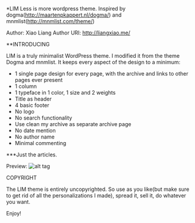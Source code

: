 *LIM
Less is more wordpress theme. Inspired by dogma(http://maartenpkappert.nl/dogma/) and mnmlist(http://mnmlist.com/theme/)

Author: Xiao Liang
Author URI: http://liangxiao.me/


**INTRODUCING

LIM is a truly minimalist WordPress theme. I modified it from the theme Dogma and mnmlist. It keeps every aspect of the design to a minimum:

* 1 single page design for every page, with the archive and links to other pages ever present
* 1 column
* 1 typeface in 1 color, 1 size and 2 weights
* Title as header
* 4 basic footer
* No logo
* No search functionality
* Use clean my archive as separate archive page
* No date mention
* No author name
* Minimal commenting

***Just the articles.

Preview:
![alt tag](https://cloud.githubusercontent.com/assets/10344071/9557233/2be522fe-4d8f-11e5-8ea0-4f2a4566ba5c.png)

COPYRIGHT

The LIM theme is entirely uncopyrighted. So use as you like(but make sure to get rid of all the personalizations I made), spread it, sell it, do whatever you want.

Enjoy! 
